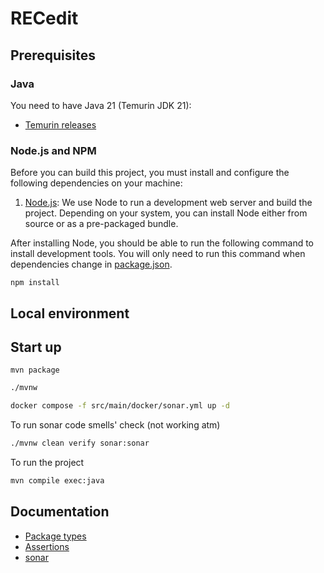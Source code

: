 # RECedit

## Prerequisites

### Java

You need to have Java 21 (Temurin JDK 21):
- [Temurin releases](https://adoptium.net/fr/temurin/releases/)

### Node.js and NPM

Before you can build this project, you must install and configure the following dependencies on your machine:

1. [Node.js](https://nodejs.org/): We use Node to run a development web server and build the project.
   Depending on your system, you can install Node either from source or as a pre-packaged bundle.

After installing Node, you should be able to run the following command to install development tools.
You will only need to run this command when dependencies change in [package.json](package.json).

```
npm install
```

## Local environment


<!-- jhipster-needle-localEnvironment -->

## Start up

```
mvn package
```

```bash
./mvnw 
```

```bash
docker compose -f src/main/docker/sonar.yml up -d
```

To run sonar code smells' check (not working atm)

```bash
./mvnw clean verify sonar:sonar
```

To run the project

```bash
mvn compile exec:java
```


<!-- jhipster-needle-startupCommand -->

## Documentation

- [Package types](documentation/package-types.md)
- [Assertions](documentation/assertions.md)
- [sonar](documentation/sonar.md)

<!-- jhipster-needle-documentation -->

